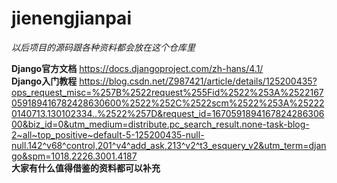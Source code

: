 # jienengjianpai
*以后项目的源码跟各种资料都会放在这个仓库里*   <br />

**Django官方文档**   https://docs.djangoproject.com/zh-hans/4.1/  <br />
**Django入门教程**   https://blog.csdn.net/Z987421/article/details/125200435?ops_request_misc=%257B%2522request%255Fid%2522%253A%2522167059189416782428630600%2522%252C%2522scm%2522%253A%252220140713.130102334..%2522%257D&request_id=167059189416782428630600&biz_id=0&utm_medium=distribute.pc_search_result.none-task-blog-2~all~top_positive~default-5-125200435-null-null.142^v68^control,201^v4^add_ask,213^v2^t3_esquery_v2&utm_term=django&spm=1018.2226.3001.4187   <br />
**大家有什么值得借鉴的资料都可以补充**
